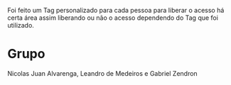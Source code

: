 Foi feito um Tag personalizado para cada pessoa para liberar o acesso há certa área assim liberando ou não o acesso dependendo do Tag que foi utilizado.

# Grupo 
Nicolas Juan Alvarenga, Leandro de Medeiros e Gabriel Zendron
